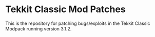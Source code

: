 # Tekkit Classic Mod Patches
This is the repository for patching bugs/exploits in the Tekkit Classic Modpack running version 3.1.2.
